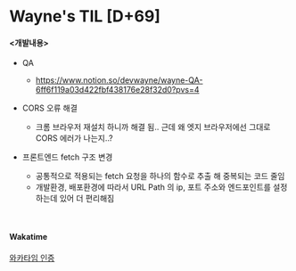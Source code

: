 Wayne's TIL [D+69]
===

#### <개발내용>
- QA
  - https://www.notion.so/devwayne/wayne-QA-6ff6f119a03d422fbf438176e28f32d0?pvs=4

- CORS 오류 해결
  - 크롬 브라우저 재설치 하니까 해결 됨.. 근데 왜 엣지 브라우저에선 그대로 CORS 에러가 나는지..?
- 프론트엔드 fetch 구조 변경
  - 공통적으로 적용되는 fetch 요청을 하나의 함수로 추출 해 중복되는 코드 줄임
  - 개발환경, 배포환경에 따라서 URL Path 의 ip, 포트 주소와 엔드포인트를 설정하는데 있어 더 편리해짐

<br>

#### Wakatime

[와카타임 인증](https://github.com/RyeinKim/TIL/blob/main/wakatime/Oct/20231023.png)